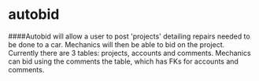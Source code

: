 # autobid

####Autobid will allow a user to post 'projects' detailing repairs needed to be done to a car. Mechanics will then be able to bid on the project. Currently there are 3 tables: projects, accounts and comments. Mechanics can bid using the comments the table, which has FKs for accounts and comments.

